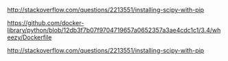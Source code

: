http://stackoverflow.com/questions/2213551/installing-scipy-with-pip

https://github.com/docker-library/python/blob/12db3f7b07f9704719657a0652357a3ae4cdc1c1/3.4/wheezy/Dockerfile

http://stackoverflow.com/questions/2213551/installing-scipy-with-pip
